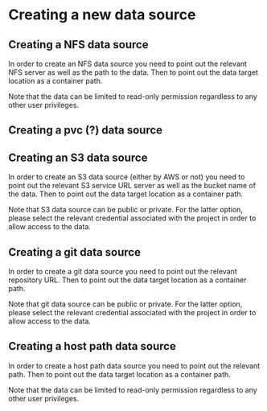 # Creating a new data source

## Creating a NFS data source

In order to create an NFS data source you need to point out the relevant NFS server as well as the path to the data. Then to point out the data target location as a container path.

Note that the data can be limited to read-only permission regardless to any other user privileges. 

## Creating a pvc (?) data source


## Creating an S3 data source
In order to create an S3 data source (either by AWS or not) you need to point out the relevant S3 service URL server as well as the bucket name of the data. Then to point out the data target location as a container path.

Note that S3 data source can be public or private. For the latter option, please select the relevant credential associated with the project in order to allow access to the data.

## Creating a git data source
In order to create a git data source you need to point out the relevant repository URL. Then to point out the data target location as a container path.

Note that git data source can be public or private. For the latter option, please select the relevant credential associated with the project in order to allow access to the data.

## Creating a host path data source
In order to create a host path data source you need to point out the relevant path. Then to point out the data target location as a container path.

Note that the data can be limited to read-only permission regardless to any other user privileges. 


